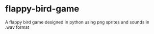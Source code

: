 # flappy-bird-game
A flappy bird game designed in python using png sprites and sounds in .wav format
